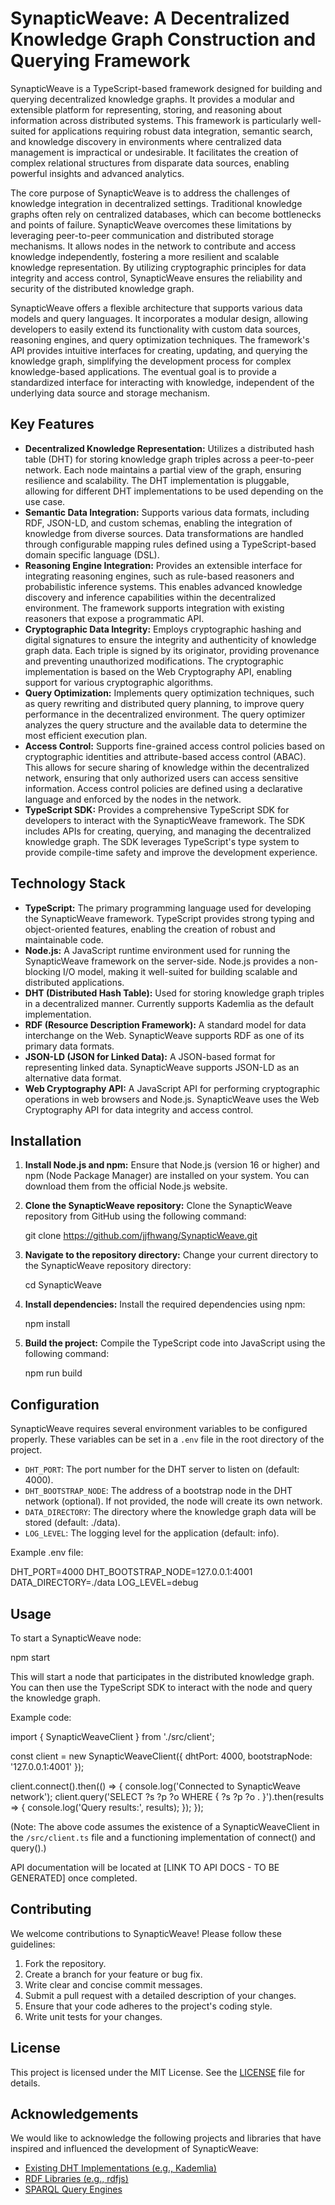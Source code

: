 # SynapticWeave: A Decentralized Knowledge Graph Construction and Querying Framework

SynapticWeave is a TypeScript-based framework designed for building and querying decentralized knowledge graphs. It provides a modular and extensible platform for representing, storing, and reasoning about information across distributed systems. This framework is particularly well-suited for applications requiring robust data integration, semantic search, and knowledge discovery in environments where centralized data management is impractical or undesirable. It facilitates the creation of complex relational structures from disparate data sources, enabling powerful insights and advanced analytics.

The core purpose of SynapticWeave is to address the challenges of knowledge integration in decentralized settings. Traditional knowledge graphs often rely on centralized databases, which can become bottlenecks and points of failure. SynapticWeave overcomes these limitations by leveraging peer-to-peer communication and distributed storage mechanisms. It allows nodes in the network to contribute and access knowledge independently, fostering a more resilient and scalable knowledge representation. By utilizing cryptographic principles for data integrity and access control, SynapticWeave ensures the reliability and security of the distributed knowledge graph.

SynapticWeave offers a flexible architecture that supports various data models and query languages. It incorporates a modular design, allowing developers to easily extend its functionality with custom data sources, reasoning engines, and query optimization techniques. The framework's API provides intuitive interfaces for creating, updating, and querying the knowledge graph, simplifying the development process for complex knowledge-based applications. The eventual goal is to provide a standardized interface for interacting with knowledge, independent of the underlying data source and storage mechanism.

## Key Features

*   **Decentralized Knowledge Representation:** Utilizes a distributed hash table (DHT) for storing knowledge graph triples across a peer-to-peer network. Each node maintains a partial view of the graph, ensuring resilience and scalability. The DHT implementation is pluggable, allowing for different DHT implementations to be used depending on the use case.
*   **Semantic Data Integration:** Supports various data formats, including RDF, JSON-LD, and custom schemas, enabling the integration of knowledge from diverse sources. Data transformations are handled through configurable mapping rules defined using a TypeScript-based domain specific language (DSL).
*   **Reasoning Engine Integration:** Provides an extensible interface for integrating reasoning engines, such as rule-based reasoners and probabilistic inference systems. This enables advanced knowledge discovery and inference capabilities within the decentralized environment. The framework supports integration with existing reasoners that expose a programmatic API.
*   **Cryptographic Data Integrity:** Employs cryptographic hashing and digital signatures to ensure the integrity and authenticity of knowledge graph data. Each triple is signed by its originator, providing provenance and preventing unauthorized modifications. The cryptographic implementation is based on the Web Cryptography API, enabling support for various cryptographic algorithms.
*   **Query Optimization:** Implements query optimization techniques, such as query rewriting and distributed query planning, to improve query performance in the decentralized environment. The query optimizer analyzes the query structure and the available data to determine the most efficient execution plan.
*   **Access Control:** Supports fine-grained access control policies based on cryptographic identities and attribute-based access control (ABAC). This allows for secure sharing of knowledge within the decentralized network, ensuring that only authorized users can access sensitive information. Access control policies are defined using a declarative language and enforced by the nodes in the network.
*   **TypeScript SDK:** Provides a comprehensive TypeScript SDK for developers to interact with the SynapticWeave framework. The SDK includes APIs for creating, querying, and managing the decentralized knowledge graph. The SDK leverages TypeScript's type system to provide compile-time safety and improve the development experience.

## Technology Stack

*   **TypeScript:** The primary programming language used for developing the SynapticWeave framework. TypeScript provides strong typing and object-oriented features, enabling the creation of robust and maintainable code.
*   **Node.js:** A JavaScript runtime environment used for running the SynapticWeave framework on the server-side. Node.js provides a non-blocking I/O model, making it well-suited for building scalable and distributed applications.
*   **DHT (Distributed Hash Table):** Used for storing knowledge graph triples in a decentralized manner. Currently supports Kademlia as the default implementation.
*   **RDF (Resource Description Framework):** A standard model for data interchange on the Web. SynapticWeave supports RDF as one of its primary data formats.
*   **JSON-LD (JSON for Linked Data):** A JSON-based format for representing linked data. SynapticWeave supports JSON-LD as an alternative data format.
*   **Web Cryptography API:** A JavaScript API for performing cryptographic operations in web browsers and Node.js. SynapticWeave uses the Web Cryptography API for data integrity and access control.

## Installation

1.  **Install Node.js and npm:** Ensure that Node.js (version 16 or higher) and npm (Node Package Manager) are installed on your system. You can download them from the official Node.js website.

2.  **Clone the SynapticWeave repository:** Clone the SynapticWeave repository from GitHub using the following command:

    git clone https://github.com/jjfhwang/SynapticWeave.git

3.  **Navigate to the repository directory:** Change your current directory to the SynapticWeave repository directory:

    cd SynapticWeave

4.  **Install dependencies:** Install the required dependencies using npm:

    npm install

5.  **Build the project:** Compile the TypeScript code into JavaScript using the following command:

    npm run build

## Configuration

SynapticWeave requires several environment variables to be configured properly. These variables can be set in a `.env` file in the root directory of the project.

*   `DHT_PORT`: The port number for the DHT server to listen on (default: 4000).
*   `DHT_BOOTSTRAP_NODE`: The address of a bootstrap node in the DHT network (optional). If not provided, the node will create its own network.
*   `DATA_DIRECTORY`: The directory where the knowledge graph data will be stored (default: ./data).
*   `LOG_LEVEL`: The logging level for the application (default: info).

Example .env file:

DHT_PORT=4000
DHT_BOOTSTRAP_NODE=127.0.0.1:4001
DATA_DIRECTORY=./data
LOG_LEVEL=debug

## Usage

To start a SynapticWeave node:

npm start

This will start a node that participates in the distributed knowledge graph. You can then use the TypeScript SDK to interact with the node and query the knowledge graph.

Example code:

import { SynapticWeaveClient } from './src/client';

const client = new SynapticWeaveClient({
    dhtPort: 4000,
    bootstrapNode: '127.0.0.1:4001'
});

client.connect().then(() => {
    console.log('Connected to SynapticWeave network');
    client.query('SELECT ?s ?p ?o WHERE { ?s ?p ?o . }').then(results => {
        console.log('Query results:', results);
    });
});

(Note: The above code assumes the existence of a SynapticWeaveClient in the `/src/client.ts` file and a functioning implementation of connect() and query().)

API documentation will be located at [LINK TO API DOCS - TO BE GENERATED] once completed.

## Contributing

We welcome contributions to SynapticWeave! Please follow these guidelines:

1.  Fork the repository.
2.  Create a branch for your feature or bug fix.
3.  Write clear and concise commit messages.
4.  Submit a pull request with a detailed description of your changes.
5.  Ensure that your code adheres to the project's coding style.
6.  Write unit tests for your changes.

## License

This project is licensed under the MIT License. See the [LICENSE](https://github.com/jjfhwang/SynapticWeave/blob/main/LICENSE) file for details.

## Acknowledgements

We would like to acknowledge the following projects and libraries that have inspired and influenced the development of SynapticWeave:

*   [Existing DHT Implementations (e.g., Kademlia)](https://github.com/kadence-node/kadence)
*   [RDF Libraries (e.g., rdfjs)](https://www.npmjs.com/package/@rdfjs/data-model)
*   [SPARQL Query Engines](https://github.com/RubenVerborgh/SPARQL.js)